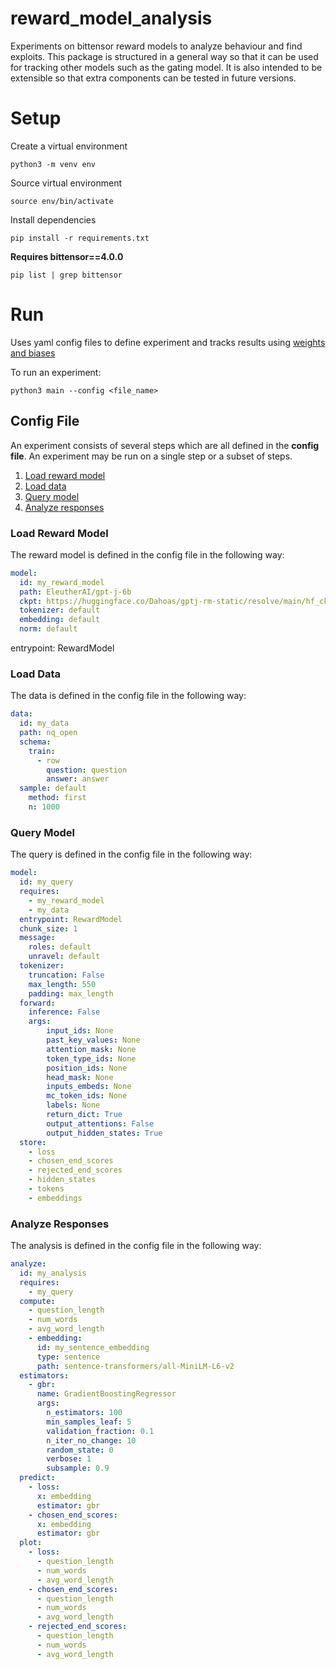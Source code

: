 # reward_model_analysis

Experiments on bittensor reward models to analyze behaviour and find exploits. This package is structured in a general way so that it can be used for tracking other models such as the gating model. It is also intended to be extensible so that extra components can be tested in future versions.

# Setup
Create a virtual environment

`python3 -m venv env`

Source virtual environment

`source env/bin/activate`

Install dependencies

`pip install -r requirements.txt`

**Requires bittensor==4.0.0**

`pip list | grep bittensor`

# Run

Uses yaml config files to define experiment and tracks results using [weights and biases](https://wandb.ai/site)

To run an experiment:

`python3 main --config <file_name>`

## Config File

An experiment consists of several steps which are all defined in the **config file**. An experiment may be run on a single step or a subset of steps.
1. [Load reward model](#load-reward-model)
2. [Load data](#load-data)
3. [Query model](#query-model)
4. [Analyze responses](#analyze-reponses)

### Load Reward Model
The reward model is defined in the config file in the following way:
```yaml
model:
  id: my_reward_model
  path: EleutherAI/gpt-j-6b
  ckpt: https://huggingface.co/Dahoas/gptj-rm-static/resolve/main/hf_ckpt.pt
  tokenizer: default
  embedding: default
  norm: default
```
  entrypoint: RewardModel

### Load Data
The data is defined in the config file in the following way:
```yaml
data:
  id: my_data
  path: nq_open
  schema:
    train:
      - row
        question: question
        answer: answer
  sample: default
    method: first
    n: 1000
```

### Query Model
The query is defined in the config file in the following way:

```yaml
model:
  id: my_query
  requires:
    - my_reward_model    
    - my_data  
  entrypoint: RewardModel
  chunk_size: 1
  message:
    roles: default
    unravel: default
  tokenizer: 
    truncation: False
    max_length: 550
    padding: max_length
  forward: 
    inference: False
    args:
        input_ids: None
        past_key_values: None
        attention_mask: None
        token_type_ids: None
        position_ids: None
        head_mask: None
        inputs_embeds: None
        mc_token_ids: None
        labels: None
        return_dict: True
        output_attentions: False
        output_hidden_states: True
  store:
    - loss
    - chosen_end_scores
    - rejected_end_scores
    - hidden_states
    - tokens
    - embeddings
```

### Analyze Responses
The analysis is defined in the config file in the following way:

```yaml
analyze:
  id: my_analysis
  requires:
    - my_query
  compute:
    - question_length
    - num_words
    - avg_word_length
    - embedding:
      id: my_sentence_embedding
      type: sentence
      path: sentence-transformers/all-MiniLM-L6-v2
  estimators:
    - gbr:
      name: GradientBoostingRegressor
      args:
        n_estimators: 100
        min_samples_leaf: 5
        validation_fraction: 0.1
        n_iter_no_change: 10 
        random_state: 0 
        verbose: 1 
        subsample: 0.9     
  predict:
    - loss:
      x: embedding
      estimator: gbr
    - chosen_end_scores:
      x: embedding
      estimator: gbr    
  plot:
    - loss:
      - question_length
      - num_words
      - avg_word_length   
    - chosen_end_scores:
      - question_length
      - num_words
      - avg_word_length     
    - rejected_end_scores:
      - question_length
      - num_words
      - avg_word_length           
```


